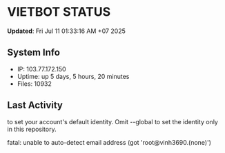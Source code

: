# VIETBOT STATUS
**Updated**: Fri Jul 11 01:33:16 AM +07 2025

## System Info
- IP: 103.77.172.150
- Uptime: up 5 days, 5 hours, 20 minutes
- Files: 10932

## Last Activity

to set your account's default identity.
Omit --global to set the identity only in this repository.

fatal: unable to auto-detect email address (got 'root@vinh3690.(none)')
